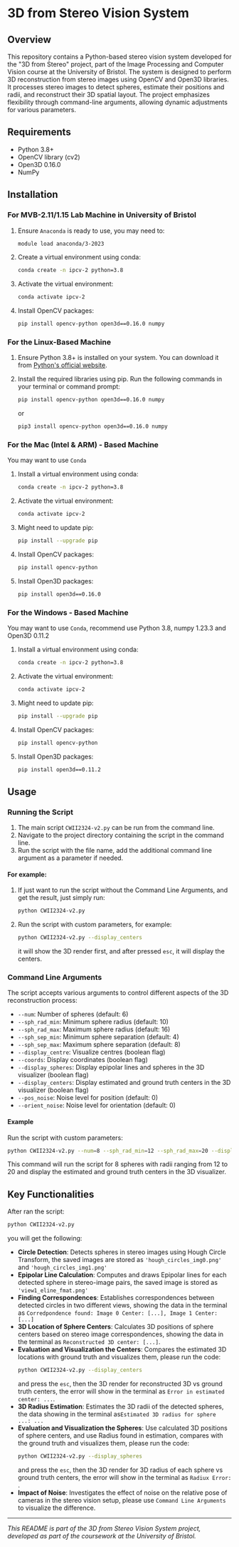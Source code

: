 # 3D from Stereo Vision System

## Overview
This repository contains a Python-based stereo vision system developed for the "3D from Stereo" project, part of the Image Processing and Computer Vision course at the University of Bristol. The system is designed to perform 3D reconstruction from stereo images using OpenCV and Open3D libraries. It processes stereo images to detect spheres, estimate their positions and radii, and reconstruct their 3D spatial layout. The project emphasizes flexibility through command-line arguments, allowing dynamic adjustments for various parameters.

## Requirements
- Python 3.8+ 
- OpenCV library (cv2) 
- Open3D 0.16.0 
- NumPy 

## Installation
### For MVB-2.11/1.15 Lab Machine in University of Bristol
1. Ensure ```Anaconda``` is ready to use, you may need to:
   ```bash
   module load anaconda/3-2023
   ```
2. Create a virtual environment using conda:  
   ```bash
   conda create -n ipcv-2 python=3.8
   ```
3. Activate the virtual environment:  
   ```bash
   conda activate ipcv-2
   ```
4. Install OpenCV packages:  
   ```bash
   pip install opencv-python open3d==0.16.0 numpy
   ```

### For the Linux-Based Machine
1. Ensure Python 3.8+ is installed on your system. You can download it from [Python's official website](https://www.python.org/downloads/).

2. Install the required libraries using pip. Run the following commands in your terminal or command prompt:

    ```bash
    pip install opencv-python open3d==0.16.0 numpy
    ```
   or
    ```bash
   pip3 install opencv-python open3d==0.16.0 numpy
    ```

### For the Mac (Intel & ARM) - Based Machine
You may want to use ```Conda```
1. Install a virtual environment using conda:  
    ```bash 
   conda create -n ipcv-2 python=3.8
   ```
2. Activate the virtual environment:
    ```bash
    conda activate ipcv-2
   ```
3. Might need to update pip: 
    ```bash
    pip install --upgrade pip
    ```
4. Install OpenCV packages:
    ```bash
    pip install opencv-python
    ```
5. Install Open3D packages: 
    ```bash
    pip install open3d==0.16.0
    ```
### For the Windows - Based Machine
You may want to use ```Conda```, recommend use Python 3.8, numpy 1.23.3 and Open3D 0.11.2
1. Install a virtual environment using conda:
    ```bash 
   conda create -n ipcv-2 python=3.8
   ```
2. Activate the virtual environment:
    ```bash
    conda activate ipcv-2
   ```
3. Might need to update pip:
    ```bash
    pip install --upgrade pip
    ```
4. Install OpenCV packages:
    ```bash
    pip install opencv-python
    ```
5. Install Open3D packages:
    ```bash
    pip install open3d==0.11.2
    ```

## Usage

### Running the Script
1. The main script ```CWII2324-v2.py``` can be run from the command line.  
2. Navigate to the project directory containing the script in the command line.  
3. Run the script with the file name, add the additional command line argument as a parameter if needed. 

#### For example:   
1. If just want to run the script without the Command Line Arguments, and get the result, just simply run:  
    ```bash
    python CWII2324-v2.py
    ```
2. Run the script with custom parameters, for example:
    ```bash
    python CWII2324-v2.py --display_centers
    ```
   it will show the 3D render first, and after pressed ```esc```, it will display the centers.

### Command Line Arguments
The script accepts various arguments to control different aspects of the 3D reconstruction process:

- `--num`: Number of spheres (default: 6)
- `--sph_rad_min`: Minimum sphere radius (default: 10)
- `--sph_rad_max`: Maximum sphere radius (default: 16)
- `--sph_sep_min`: Minimum sphere separation (default: 4)
- `--sph_sep_max`: Maximum sphere separation (default: 8)
- `--display_centre`: Visualize centres (boolean flag)
- `--coords`: Display coordinates (boolean flag)
- `--display_spheres`: Display epipolar lines and spheres in the 3D visualizer (boolean flag)
- `--display_centers`: Display estimated and ground truth centers in the 3D visualizer (boolean flag)
- `--pos_noise`: Noise level for position (default: 0)
- `--orient_noise`: Noise level for orientation (default: 0)

#### Example
Run the script with custom parameters:

```bash
python CWII2324-v2.py --num=8 --sph_rad_min=12 --sph_rad_max=20 --display_centers
```

This command will run the script for 8 spheres with radii ranging from 12 to 20 and display the estimated and ground truth centers in the 3D visualizer.

## Key Functionalities
After ran the script:
```bash
python CWII2324-v2.py
```
you will get the following:
- **Circle Detection**: Detects spheres in stereo images using Hough Circle Transform, the saved images are stored as `````'hough_circles_img0.png'````` and `````'hough_circles_img1.png'`````
- **Epipolar Line Calculation**: Computes and draws Epipolar lines for each detected sphere in stereo-image pairs, the saved image is stored as `````'view1_eline_fmat.png'`````
- **Finding Correspondences**: Establishes correspondences between detected circles in two different views, showing the data in the terminal as ```Corredpondence found: Image 0 Center: [...], Image 1 Center: [...]```
- **3D Location of Sphere Centers**: Calculates 3D positions of sphere centers based on stereo image correspondences, showing the data in the terminal as ```Reconstructed 3D center: [...]```.
- **Evaluation and Visualization the Centers**: Compares the estimated 3D locations with ground truth and visualizes them, please run the code: 
   ```bash
   python CWII2324-v2.py --display_centers
   ```
  and press the ```esc```, then the 3D render for reconstructed 3D vs ground truth centers, the error will show in the terminal as ```Error in estimated center: ...```.
- **3D Radius Estimation**: Estimates the 3D radii of the detected spheres, the data showing in the terminal as```Estimated 3D radius for sphere ...: ...```
- **Evaluation and Visualization the Spheres**: Use calculated 3D positions of sphere centers, and use Radius found in estimation, compares with the ground truth and visualizes them, please run the code:
   ```bash
  python CWII2324-v2.py --display_spheres
   ```
  and press the ```esc```, then the 3D render for 3D radius of each sphere vs ground truth centers, the error will show in the terminal as ```Radiux Error: ```.
- **Impact of Noise**: Investigates the effect of noise on the relative pose of cameras in the stereo vision setup, please use ```Command Line Arguments``` to visualize the difference.

---
*This README is part of the 3D from Stereo Vision System project, developed as part of the coursework at the University of Bristol.*